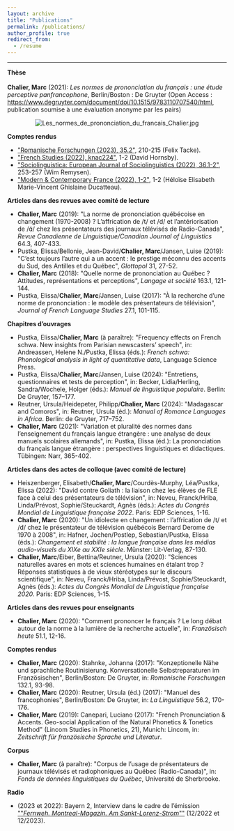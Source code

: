 ```yaml
---
layout: archive
title: "Publications"
permalink: /publications/
author_profile: true
redirect_from:
  - /resume
---
```

---
**Thèse**
<br><br><b>Chalier, Marc</b> (2021): <i>Les normes de prononciation du français : une étude perceptive panfrancophone</i>, Berlin/Boston : De Gruyter (Open Access : https://www.degruyter.com/document/doi/10.1515/9783110707540/html, publication soumise à une évaluation anonyme par les pairs)

<center> <img src="https://studip.uni-passau.de/studip/sendfile.php?type=0&amp;file_id=2fb46abb9e8bde242bff96f3f5fd142f&amp;file_name=Les_normes_de_prononciation_du_francais_Chalier.jpg" alt="Les_normes_de_prononciation_du_francais_Chalier.jpg"> </center>

<b>Comptes rendus</b>
* <a href="https://www.klostermann.de/epages/63574303.sf/de_DE/?ObjectPath=/Shops/63574303/Products/4004">"Romanische Forschungen (2023), 35.2"</a>, 210-215 (Felix Tacke).
* <a href="https://academic.oup.com/fs/article-abstract/77/1/158/6927035?redirectedFrom=fulltext">"French Studies (2022), knac224"</a>, 1-2 (David Hornsby).
* <a href="https://www.usherbrooke.ca/crifuq/fileadmin/sites/crifuq/uploads/Remysen-2022__cr_Chalier_.pdf">"Sociolinguistica: European Journal of Sociolinguistics (2022), 36.1-2"</a>, 253-257 (Wim Remysen).
* <a href="https://www.tandfonline.com/doi/full/10.1080/09639489.2022.2047625?needAccess=true">"Modern & Contemporary France (2022), 1-2"</a>, 1-2 (Héloïse Elisabeth Marie-Vincent Ghislaine Ducatteau).

**Articles dans des revues avec comité de lecture**
* <b>Chalier, Marc</b> (2019): "La norme de prononciation québécoise en changement (1970-2008) ? L’affrication de /t/ et /d/ et l’antériorisation de /ɑ̃/ chez les présentateurs des journaux télévisés de Radio-Canada", <i>Revue Canadienne de Linguistique/Canadian Journal of Linguistics</i> 64.3, 407-433.
* Pustka, Elissa/Bellonie, Jean-David/<b>Chalier, Marc</b>/Jansen, Luise (2019): "C’est toujours l’autre qui a un accent : le prestige méconnu des accents du Sud, des Antilles et du Québec", <i>Glottopol</i> 31, 27-52.
* <b>Chalier, Marc</b> (2018): "Quelle norme de prononciation au Québec ? Attitudes, représentations et perceptions", <i>Langage et société</i> 163.1, 121-144.
* Pustka, Elissa/<b>Chalier, Marc</b>/Jansen, Luise (2017): "À la recherche d’une norme de prononciation : le modèle des présentateurs de télévision", <i>Journal of French Language Studies</i> 27.1, 101-115.

**Chapitres d’ouvrages**
* Pustka, Elissa/<b>Chalier, Marc</b> (à paraître): "Frequency effects on French schwa. New insights from Parisian newscasters’ speech", in: Andreassen, Helene N./Pustka, Elissa (éds.): <i>French schwa: Phonological analysis in light of quantitative data</i>, Language Science Press.
* Pustka, Elissa/<b>Chalier, Marc</b>/Jansen, Luise (2024): "Entretiens, questionnaires et tests de perception", in: Becker, Lidia/Herling, Sandra/Wochele, Holger (éds.): <i>Manuel de linguistique populaire</i>. Berlin: De Gruyter, 157–177.
* Reutner, Ursula/Heidepeter, Philipp/<b>Chalier, Marc</b> (2024): "Madagascar and Comoros", in: Reutner, Ursula (éd.): <i>Manual of Romance Languages in Africa</i>. Berlin: de Gruyter, 717–752.
* <b>Chalier, Marc</b> (2021): "Variation et pluralité des normes dans l’enseignement du français langue étrangère : une analyse de deux manuels scolaires allemands", in: Pustka, Elissa (éd.): La prononciation du français langue étrangère : perspectives linguistiques et didactiques. Tübingen: Narr, 365-402.

**Articles dans des actes de colloque (avec comité de lecture)**
* Heiszenberger, Elisabeth/<b>Chalier, Marc</b>/Courdès-Murphy, Léa/Pustka, Elissa (2022): "David contre Goliath : la liaison chez les élèves de FLE face à celui des présentateurs de télévision", in: Neveu, Franck/Hriba, Linda/Prévost, Sophie/Steuckardt, Agnès (éds.): <i>Actes du Congrès Mondial de Linguistique française 2022</i>. Paris: EDP Sciences, 1-16.
* <b>Chalier, Marc</b> (2020): "Un idiolecte en changement : l’affrication de /t/ et /d/ chez le présentateur de télévision québécois Bernard Derome de 1970 à 2008", in: Hafner, Jochen/Postlep, Sebastian/Pustka, Elissa (éds.): <i>Changement et stabilité : la langue française dans les médias audio-visuels du XIXe au XXIe siècle</i>. Münster: Lit-Verlag, 87-130.
* <b>Chalier, Marc</b>/Eiber, Bettina/Reutner, Ursula (2020): "Sciences naturelles avares en mots et sciences humaines en étalant trop ? Réponses statistiques à de vieux stéréotypes sur le discours scientifique", in: Neveu, Franck/Hriba, Linda/Prévost, Sophie/Steuckardt, Agnès (éds.): <i>Actes du Congrès Mondial de Linguistique française 2020</i>. Paris: EDP Sciences, 1-15.

**Articles dans des revues pour enseignants**
* <b>Chalier, Marc</b> (2020): "Comment prononcer le français ? Le long débat autour de la norme à la lumière de la recherche actuelle", in: <i>Französisch heute</i> 51.1, 12-16.

**Comptes rendus**
* <b>Chalier, Marc</b> (2020): Stahnke, Johanna (2017): "Konzeptionelle Nähe und sprachliche Routinisierung. Konversationelle Selbstreparaturen im Französischen", Berlin/Boston: De Gruyter, in: <i>Romanische Forschungen</i> 132.1, 93-98.
* <b>Chalier, Marc</b> (2020): Reutner, Ursula (éd.) (2017): "Manuel des francophonies", Berlin/Boston: De Gruyter, in: <i>La Linguistique</i> 56.2, 170-176.
* <b>Chalier, Marc</b> (2019): Canepari, Luciano (2017): "French Pronunciation & Accents. Geo-social Application of the Natural Phonetics & Tonetics Method" (Lincom Studies in Phonetics, 21), Munich: Lincom, in: <i>Zeitschrift für französische Sprache und Literatur</i>.

**Corpus**
* <b>Chalier, Marc</b> (à paraître): "Corpus de l’usage de présentateurs de journaux télévisés et radiophoniques au Québec (Radio-Canada)", in: <i>Fonds de données linguistiques du Québec</i>, Université de Sherbrooke.

**Radio**
* (2023 et 2022): Bayern 2, Interview dans le cadre de l’émission <a href="https://www.br.de/radio/bayern2/programmkalender/sendung-3949874.html">""<i>Fernweh. Montreal-Magazin. Am Sankt-Lorenz-Strom</i>""</a> (12/2022 et 12/2023).
